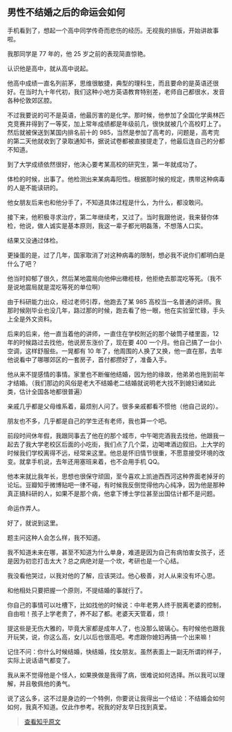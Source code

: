 ## 男性不结婚之后的命运会如何

手机看到了，想起一个高中同学传奇而悲伤的经历。无视我的排版，开始讲故事啦。

我那同学是 77 年的，他 25 岁之前的表现简直惊艳。

认识他是高中，就从高中说起。

他高中成绩一直名列前茅，思维很敏捷，典型的理科生，而且要命的是英语还很好。在当时九十年代初，我们这种小地方英语教育特别差，老师自己都很水，发音各种伦敦郊区腔。

不过我要说的可不是英语，他最厉害的是化学。那时候，他参加了全国化学奥林匹克竞赛并得到了一等奖，加上常年成绩都是年级前几，很快就被几个高校盯上了。然后就被保送到某国内排名前十的 985，当然是参加了高考的，问题是，高考完的第二天他就收到了录取通知书，据说试卷都被直接提走了，他最后连自己的分都不知道。

到了大学成绩依然很好，他决心要考某高校的研究生，第一年就成功了。

体检的时候，出事了。他检测出来某病毒阳性。根据那时候的规定，携带这种病毒的人是不能读研的。

他女朋友后来也和他分手了，不知道具体过程是什么，为什么，都没敢问。

接下来，他积极寻求治疗，第二年继续考，又过了。当时我跟他说，我来替你体检，他说，做人诚实是基本原则，我这一辈子都光明磊落，不想落人口实。

结果又没通过体检。

更操蛋的是，过了几年，国家取消了对这种病毒的限制，想必我不说你们都明白是什么了吧？

他当时抑郁了很久，然后某地震局向他伸出橄榄枝，他拒绝去那混吃等死。（我不是说地震局就是混吃等死的单位啊）

由于科研能力出众，经过老师引荐，他跑去了某 985 高校当一名普通的讲师。我那时候刚毕业也没几年，路过那的时候，跑去看了他一眼，他在实验室忙碌，手头上全是外文资料。

后来的后来，他一直当着他的讲师，一直住在学校附近的那个破筒子楼里面，12 年的时候路过去找他，他说房东涨价了，现在要 400 一个月。他自己搞了一台小空调，这样舒服些。一晃都有 10 年了，他周围的人换了又换，他一直在那，去年他说看中了哪哪郊区的一套房子，首付都攒好了，准备入手。

他从来不提感情的事情。家里也不断催他结婚，因为他的缘故，他弟弟也拖到前年才结婚。（我们那边的风俗是老大不结婚老二结婚就说明老大找不到媳妇诸如此类，估计全国各地都很普遍）

亲戚几乎都是父母维系着，最烦别人问了。很多亲戚都看不惯他（他自己说的）。

朋友也不多，几乎都是自己的学生还有老师，我也算一个吧。

前段时间休年假，我跟同事去了他在的那个城市，中午喝完酒我去找他，他跟我一起去了我大学老校区后面的小吃街，我们点了几个菜，边喝啤酒边叙旧。上大学的时候我们学校离得不远，经常来这里。他总是怀旧情节很重，不愿意接受环境的改变。就拿手机说，去年还用塞班来着，也不会用手机 QQ。

他本来就比我年长，思想也很保守顽固，至今喜欢上凯迪西西河这种界面老掉牙的论坛。豆瓣知乎微博贴吧一律不碰，有时候我反倒觉得他内心纯净，因为他是那种真正搞科研的人，如果不是那个病，他拿下博士学位甚至出国估计都不是问题。

命运作弄人。

好了，就说到这里。

题主问这种人会怎么样，我不知道。

我不知道未来在哪，甚至不知道为什么单身，难道是因为自己有病怕害女孩子，还是因为初恋打击太大？总之病绝对是一个坎，考研也是一个心结。

我没看他哭过，以我对他的了解，应该哭过。他心极善，对人从来没有坏心思。

和他相处只要把握一个原则，不提结婚的事就行了。

你自己的事情可以吐槽下，比如找他的时候说：中年老男人终于脱离老婆的控制，自由啦！孩子上学老贵了，养不起了都。老婆天天管着，烦！

提这些是无伤大雅的，毕竟大家都是成年人了，也没那么玻璃心。有时候他也跟我开玩笑，说，你这么高，女儿以后也很高吧。考虑跟你媳妇再搞一个出来嘛！

记住不问：你什么时候结婚，快结婚，找女朋友。虽然表面上一副无所谓的样子，实际上说话语气都变了。

我从来不觉得他是个怪人，如果换做是我得了病，很难说如何选择。所以我可以理解，并且敬佩他的勇气。

说了这么多，这不过是身边的一个特例，你要说让我得出一个结论：不结婚会如何如何，我真不知道。仅此作参考。祝我的好友早日找到真爱。

> [查看知乎原文](http://www.zhihu.com/question/23541046)



